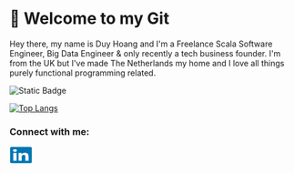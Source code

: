 # 👋 Welcome to my Git


Hey there, my name is Duy Hoang and I'm a Freelance Scala Software Engineer, Big Data Engineer & only recently a tech business founder. I'm from the UK but I've made The Netherlands my home and I love all things purely functional programming related.

![Static Badge](https://img.shields.io/badge/Big%20Data%20?logo=kafka)

  
[![Top Langs](https://github-readme-stats.vercel.app/api/top-langs/?username=dhoang-creator&layout=compact)](https://github.com/anuraghazra/github-readme-stats)


<h3 align="left">Connect with me:</h3>
<a href="https://www.linkedin.com/in/duy-hoang-155930262/" target="blank">
<img align="center" src="https://github.com/devicons/devicon/blob/master/icons/linkedin/linkedin-original.svg" alt="LinkedIn Duy Hoang" height="30" width="40" /></a>
</p>
